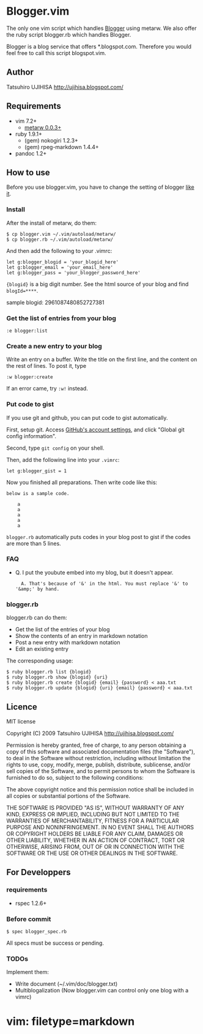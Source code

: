 # Blogger.vim

The only one vim script which handles [Blogger](http://www.blogger.com/) using metarw. We also offer the ruby script blogger.rb which handles Blogger.

Blogger is a blog service that offers \*.blogspot.com. Therefore you would feel free to call this script blogspot.vim.

## Author

Tatsuhiro UJIHISA <http://ujihisa.blogspot.com/>

## Requirements

* vim 7.2+
  * [metarw 0.0.3+](http://www.vim.org/scripts/script.php?script_id=2335)
* ruby 1.9.1+
  * (gem) nokogiri 1.2.3+
  * (gem) rpeg-markdown 1.4.4+
* pandoc 1.2+

## How to use

Before you use blogger.vim, you have to change the setting of blogger [like it](http://gyazo.com/7c8b02a1a3e41fb665347323bf4fab84.png).

### Install
After the install of metarw, do them:

    $ cp blogger.vim ~/.vim/autoload/metarw/
    $ cp blogger.rb ~/.vim/autoload/metarw/

And then add the following to your .vimrc:

    let g:blogger_blogid = 'your_blogid_here'
    let g:blogger_email = 'your_email_here'
    let g:blogger_pass = 'your_blogger_password_here'

`{blogid}` is a big digit number. See the html source of your blog and find  `blogId=****`.

sample blogid: 2961087480852727381

### Get the list of entries from your blog

    :e blogger:list

### Create a new entry to your blog

Write an entry on a buffer. Write the title on the first line, and the content on the rest of lines.
To post it, type

    :w blogger:create

If an error came, try `:w!` instead.

### Put code to gist

If you use git and github, you can put code to gist automatically.

First, setup git. Access [GitHub's account settings](https://github.com/account), and click "Global git config information".

Second, type `git config` on your shell.

Then, add the following line into your `.vimrc`:

    let g:blogger_gist = 1

Now you finished all preparations. Then write code like this:

    below is a sample code.

        a
        a
        a
        a
        a

`blogger.rb` automatically puts codes in your blog post to gist if the codes are more than 5 lines.

### FAQ

* Q. I put the youbute embed into my blog, but it doesn't appear.

        A. That's because of '&' in the html. You must replace '&' to '&amp;' by hand.

### blogger.rb

blogger.rb can do them:

* Get the list of the entries of your blog
* Show the contents of an entry in markdown notation
* Post a new entry with markdown notation
* Edit an existing entry

The corresponding usage:

    $ ruby blogger.rb list {blogid}
    $ ruby blogger.rb show {blogid} {uri}
    $ ruby blogger.rb create {blogid} {email} {password} < aaa.txt
    $ ruby blogger.rb update {blogid} {uri} {email} {password} < aaa.txt

## Licence

MIT license

Copyright (C) 2009 Tatsuhiro UJIHISA <http://ujihisa.blogspot.com/>

Permission is hereby granted, free of charge, to any person obtaining a copy
of this software and associated documentation files (the "Software"), to deal
in the Software without restriction, including without limitation the rights
to use, copy, modify, merge, publish, distribute, sublicense, and/or sell
copies of the Software, and to permit persons to whom the Software is
furnished to do so, subject to the following conditions:

The above copyright notice and this permission notice shall be included in all
copies or substantial portions of the Software.

THE SOFTWARE IS PROVIDED "AS IS", WITHOUT WARRANTY OF ANY KIND, EXPRESS OR
IMPLIED, INCLUDING BUT NOT LIMITED TO THE WARRANTIES OF MERCHANTABILITY,
FITNESS FOR A PARTICULAR PURPOSE AND NONINFRINGEMENT.  IN NO EVENT SHALL THE
AUTHORS OR COPYRIGHT HOLDERS BE LIABLE FOR ANY CLAIM, DAMAGES OR OTHER
LIABILITY, WHETHER IN AN ACTION OF CONTRACT, TORT OR OTHERWISE, ARISING FROM,
OUT OF OR IN CONNECTION WITH THE SOFTWARE OR THE USE OR OTHER DEALINGS IN THE
SOFTWARE.


## For Developpers

### requirements

* rspec 1.2.6+

### Before commit

    $ spec blogger_spec.rb

All specs must be success or pending.

### TODOs

Implement them:

* Write document (~/.vim/doc/blogger.txt)
* Multiblogalization (Now blogger.vim can control only one blog with a vimrc)

# vim: filetype=markdown
